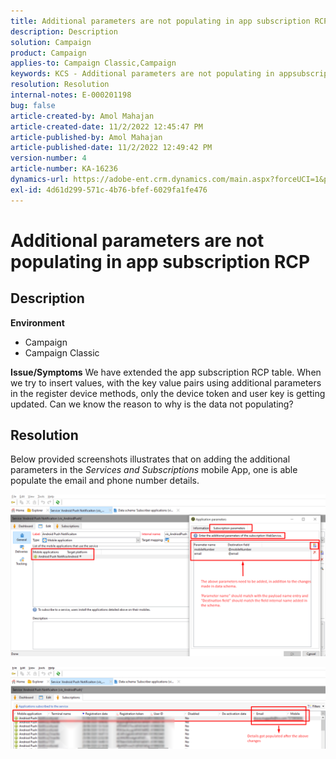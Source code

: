 ```yaml
---
title: Additional parameters are not populating in app subscription RCP
description: Description
solution: Campaign
product: Campaign
applies-to: Campaign Classic,Campaign
keywords: KCS - Additional parameters are not populating in appsubscription Rcp ACC
resolution: Resolution
internal-notes: E-000201198
bug: false
article-created-by: Amol Mahajan
article-created-date: 11/2/2022 12:45:47 PM
article-published-by: Amol Mahajan
article-published-date: 11/2/2022 12:49:42 PM
version-number: 4
article-number: KA-16236
dynamics-url: https://adobe-ent.crm.dynamics.com/main.aspx?forceUCI=1&pagetype=entityrecord&etn=knowledgearticle&id=6e46d644-ac5a-ed11-9561-6045bd006a22
exl-id: 4d61d299-571c-4b76-bfef-6029fa1fe476
---
```

# Additional parameters are not populating in app subscription RCP

## Description

<b>Environment</b>
- Campaign
- Campaign Classic

<b>Issue/Symptoms</b>
We have extended the app subscription RCP table. When we try to insert values, with the key value pairs using additional parameters in the register device methods, only the device token and user key is getting updated. Can we know the reason to why is the data not populating?


## Resolution


Below provided screenshots illustrates that on adding the additional parameters in the *Services and Subscriptions* mobile App, one is able populate the email and phone number details.



![](assets/bc1c5473-4bd0-ec11-a7b5-00224809c556.png)



![](assets/ddd78ad4-4bd0-ec11-a7b5-00224809c556.png)
